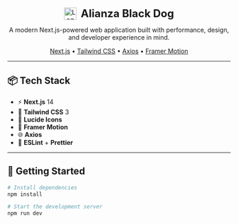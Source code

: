 <p align="center">
  <span style="display: inline-flex; align-items: center; gap: 10px;">
    <img src="./src/app/images/div.png" alt="Logo" width="28" height="28" />
    <strong style="font-size: 1.5rem;">Alianza Black Dog</strong>
  </span>
</p>

<p align="center">
  A modern Next.js-powered web application built with performance, design, and developer experience in mind.
</p>

<p align="center">
  <a href="https://nextjs.org/">Next.js</a> • 
  <a href="https://tailwindcss.com/">Tailwind CSS</a> • 
  <a href="https://axios-http.com/">Axios</a> • 
  <a href="https://www.framer.com/motion/">Framer Motion</a>
</p>

---

## 📦 Tech Stack

- ⚡ **Next.js** 14
- 🎨 **Tailwind CSS** 3
- 🧠 **Lucide Icons**
- 💫 **Framer Motion**
- 🌐 **Axios**
- 🧹 **ESLint** + **Prettier**

---

## 🚀 Getting Started

```bash
# Install dependencies
npm install

# Start the development server
npm run dev
```
